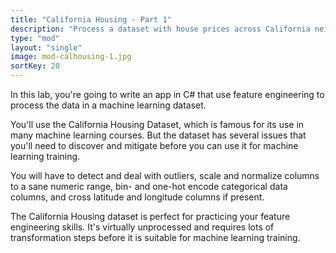 ```yaml
---
title: "California Housing - Part 1"
description: "Process a dataset with house prices across California neighborhoods"
type: "mod"
layout: "single"
image: mod-calhousing-1.jpg
sortKey: 20
---
```

In this lab, you're going to write an app in C# that use feature engineering to process the data in a machine learning dataset.

You'll use the California Housing Dataset, which is famous for its use in many machine learning courses. But the dataset has several issues that you'll need to discover and mitigate before you can use it for machine learning training.

You will have to detect and deal with outliers, scale and normalize columns to a sane numeric range, bin- and one-hot encode categorical data columns, and cross latitude and longitude columns if present.

The California Housing dataset is perfect for practicing your feature engineering skills. It's virtually unprocessed and requires lots of transformation steps before it is suitable for machine learning training.